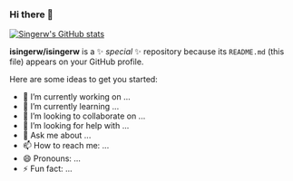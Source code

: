 ### Hi there 👋

[![Singerw's GitHub stats](https://github-readme-stats.vercel.app/api?username=isingerw)](https://github.com/isingerw/github-readme-stats)

**isingerw/isingerw** is a ✨ _special_ ✨ repository because its `README.md` (this file) appears on your GitHub profile.

Here are some ideas to get you started:

- 🔭 I’m currently working on ...
- 🌱 I’m currently learning ...
- 👯 I’m looking to collaborate on ...
- 🤔 I’m looking for help with ...
- 💬 Ask me about ...
- 📫 How to reach me: ...
- 😄 Pronouns: ...
- ⚡ Fun fact: ...



